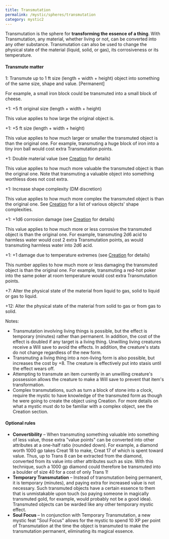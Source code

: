 ```yaml
---
title: Transmutation
permalink: /mystic/spheres/transmutation
category: mystic2
---
```

Transmutation is the sphere for **transforming the essence of a thing**.
With Transmutation, any material, whether living or not, can be
converted into any other substance. Transmutation can also be used to
change the physical state of the material (liquid, solid, or gas), its
corrosiveness or its temperature.

#### Transmute matter

1: Transmute up to 1 ft size (length + width + height) object into
something of the same size, shape and value. \[Permanent\]

For example, a small iron block could be transmuted into a small block
of cheese.

+1: +5 ft original size (length + width + height)

This value applies to how large the original object is.

+1: +5 ft size (length + width + height)

This value applies to how much larger or smaller the transmuted object
is than the original one. For example, transmuting a huge block of iron
into a tiny iron ball would cost extra Transmutation points.

+1: Double material value (see [Creation](/mystic/spheres/creation) for
details)

This value applies to how much more valuable the transmuted object is
than the original one. Note that transmuting a valuable object into
something worthless does not cost extra.

+1: Increase shape complexity (DM discretion)

This value applies to how much more complex the transmuted object is
than the original one. See [Creation](/mystic/spheres/creation) for a
list of various objects' shape complexities.

+1: +1d6 corrosion damage (see [Creation](/mystic/spheres/creation) for
details)

This value applies to how much more or less corrosive the transmuted
object is than the original one. For example, transmuting 2d6 acid to
harmless water would cost 2 extra Transmutation points, as would
transmuting harmless water into 2d6 acid.

+1: +1 damage due to temperature extremes (see
[Creation](/mystic/spheres/creation) for details)

This number applies to how much more or less damaging the transmuted
object is than the original one. For example, transmuting a red-hot
poker into the same poker at room temperature would cost extra
Transmutation points.

+7: Alter the physical state of the material from liquid to gas, solid
to liquid or gas to liquid.

+12: Alter the physical state of the material from solid to gas or from
gas to solid.

Notes:

-   Transmutation involving living things is possible, but the effect is
    temporary (minutes) rather than permanent. In addition, the cost of
    the effect is doubled if any target is a living thing. Unwilling
    living creatures receive a Will save to avoid the effects. In
    addition, the creature's stats do not change regardless of the
    new form.
-   Transmuting a living thing into a non-living form is also possible,
    but increases the cost by +8. The creature is effectively put into
    stasis until the effect wears off.
-   Attempting to transmute an item currently in an unwilling creature's
    possession allows the creature to make a Will save to prevent that
    item's transformation.
-   Complex transmutations, such as turn a block of stone into a clock,
    require the mystic to have knowledge of the transmuted form as
    though he were going to create the object using Creation. For more
    details on what a mystic must do to be familiar with a complex
    object, see the Creation section.

#### Optional rules

-   **Convertibility** – When transmuting something valuable into
    something of less value, those extra "value points" can be converted
    into other attributes at a one-half ratio (rounded down). For
    example, a diamond worth 1000 gp takes Creat 18 to make, Creat 17 of
    which is spent toward value. Thus, up to Trans 8 can be extracted
    from the diamond, converted from its value into other attributes
    such as size. With this technique, such a 1000 gp diamond could
    therefore be transmuted into a boulder of size 40 for a cost of only
    Trans 1!
-   **Temporary Transmutation** – Instead of transmutation being
    permanent, it is temporary (minutes), and paying extra for increased
    value is not necessary. Such transmuted objects have a certain
    essence to them that is unmistakable upon touch (so paying someone
    in magically transmuted gold, for example, would probably not be a
    good idea). Transmuted objects can be warded like any other
    temporary mystic effect.
-   **Soul Focus** – In conjunction with Temporary Transmutation, a new
    mystic feat "Soul Focus" allows for the mystic to spend 10 XP per
    point of Transmutation at the time the object is transmuted to make
    the transmutation permanent, eliminating its magical essence.
